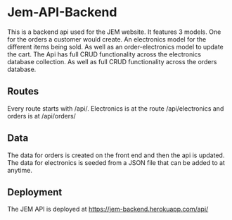 # Jem-API-Backend
This is a backend api used for the JEM website. It features 3 models. One for the orders a customer would create. An electronics model for the different items being sold. As well as an order-electronics model to update the cart. The Api has full CRUD functionality across the electronics database collection. As well as full CRUD functionality across the orders database. 

## Routes
Every route starts with /api/. Electronics is at the route /api/electronics and orders is at /api/orders/


## Data
The data for orders is created on the front end and then the api is updated. The data for electronics is seeded from a JSON file that can be added to at anytime.


## Deployment
The JEM API is deployed at https://jem-backend.herokuapp.com/api/
